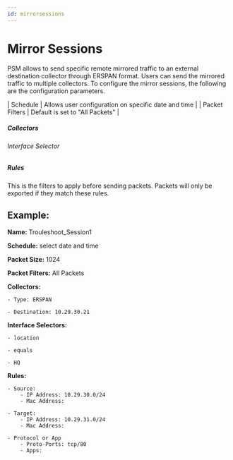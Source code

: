 ```yaml
---
id: mirrorsessions
---
```

# Mirror Sessions

PSM allows to send specific remote mirrored traffic to an external destination collector through ERSPAN format. Users can send the mirrored traffic to multiple collectors. To configure the mirror sessions, the following are the configuration parameters.


<load-table group:monitoring obj:ApiObjectMeta
            include:name >
| Schedule | Allows user configuration on specific date and time |
<load-table group:monitoring obj:MonitoringMirrorSessionSpec
            include:packet-size omitHeader:true >
| Packet Filters | Default is set to "All Packets"  |

##### Collectors

<load-table group:monitoring obj:MonitoringMirrorCollector
            include:type>
<load-table group:monitoring obj:MonitoringMirrorExportConfig
            omitHeader:true>

###### Interface Selector

<load-table group:monitoring obj:MonitoringMirrorSessionSpec
            include:interface-selector>

##### Rules

This is the filters to apply before sending packets. Packets will only be exported if they match these rules.

<load-table group:monitoring obj:MonitoringMatchRule
            >

## Example:

**Name:** Trouleshoot_Session1

**Schedule:** select date and time

**Packet Size:** 1024

**Packet Filters:** All Packets

**Collectors:**

	- Type: ERSPAN

	- Destination: 10.29.30.21

**Interface Selectors:**

	- location

	- equals

	- HQ

**Rules:**

	- Source:
		- IP Address: 10.29.30.0/24
		- Mac Address:

	- Target:
		- IP Address: 10.29.31.0/24
		- Mac Address:
		
	- Protocol or App
		- Proto-Ports: tcp/80
		- Apps:
